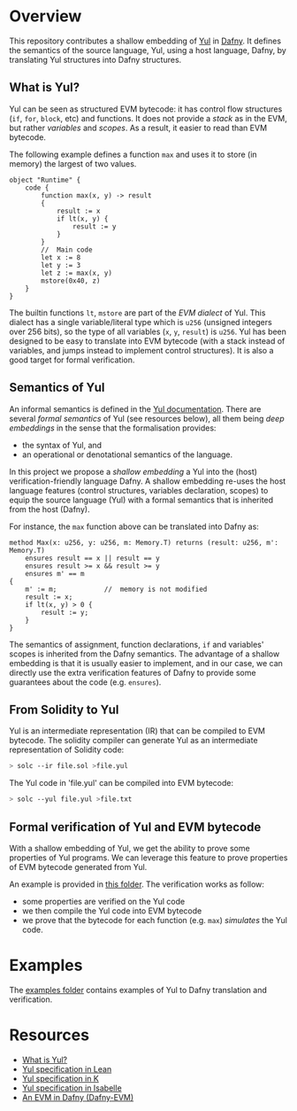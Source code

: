 
# Overview

This repository contributes a shallow embedding of [Yul](https://docs.soliditylang.org/en/latest/yul.html) in [Dafny](https://github.com/dafny-lang/dafny).
It defines the semantics of the source language, Yul, using a host language, Dafny, by translating Yul structures into Dafny structures.

## What is Yul?

Yul can be seen as structured EVM bytecode: it has control flow structures (`if`, `for`, `block`, etc) and functions.
It does not provide a _stack_ as in the EVM, but rather _variables_ and _scopes_.
As a result, it easier to read than EVM bytecode.

The following example defines a function `max` and uses it to store (in memory) the largest of two values. 

```solidity
object "Runtime" {
    code {
        function max(x, y) -> result 
        {
            result := x
            if lt(x, y) {
                result := y 
            } 
        }
        //  Main code
        let x := 8
        let y := 3
        let z := max(x, y)
        mstore(0x40, z)
    }
}
```

The builtin functions `lt`, `mstore` are part of the _EVM dialect_ of Yul.
This dialect has a single variable/literal type which is `u256` (unsigned integers over 256 bits), so the type of all variables (`x`, `y`, `result`) is `u256`.
Yul has been designed to be easy to translate into EVM bytecode (with a stack instead of variables, and jumps instead to implement control structures).
It is also a good target for formal verification.

## Semantics of Yul

An informal semantics is defined in the [Yul documentation](https://docs.soliditylang.org/en/latest/yul.html#formal-specification).
There are several _formal semantics_ of Yul (see resources below), all them being _deep embeddings_ in the sense that the formalisation provides:
- the syntax of Yul, and
- an operational or denotational semantics of the language.

In this project we propose a _shallow embedding_ a Yul into the (host) verification-friendly language Dafny.
A shallow embedding re-uses the host language features (control structures, variables declaration, scopes) to equip the source language (Yul) with a formal 
semantics that is inherited from the host (Dafny).

For instance, the `max` function above can be translated into Dafny as:

```dafny
method Max(x: u256, y: u256, m: Memory.T) returns (result: u256, m': Memory.T)
    ensures result == x || result == y
    ensures result >= x && result >= y
    ensures m' == m
{
    m' := m;            //  memory is not modified
    result := x;        
    if lt(x, y) > 0 {
        result := y;
    }
}
```
The semantics of assignment, function declarations, `if` and variables' scopes is inherited from the Dafny semantics.
The advantage of a shallow embedding is that it is usually easier to implement, and in our case, we can directly use the extra verification features of Dafny to provide some guarantees about the code (e.g. `ensures`).  

## From Solidity to Yul

Yul is an intermediate representation (IR) that can be compiled to EVM bytecode.
The solidity compiler can generate Yul as an intermediate representation of Solidity code:

```zsh
> solc --ir file.sol >file.yul
```

The Yul code in 'file.yul' can be compiled into EVM bytecode:
```zsh
> solc --yul file.yul >file.txt
```

## Formal verification of Yul and EVM bytecode

With a shallow embedding of Yul, we get the ability to prove some properties of Yul programs.
We can leverage this feature to prove properties of EVM bytecode generated from Yul.


An example is provided in [this folder](src/dafny/yul-bytecode-verif/max).
The verification works as follow:

- some properties are verified on the Yul code
- we then compile the Yul code into EVM bytecode
- we prove that the bytecode for each function (e.g. `max`) _simulates_ the Yul code.

# Examples

The [examples folder](src/dafny/yul-verif-examples) contains examples of Yul to Dafny translation and verification.
# Resources

- [What is Yul?](https://www.quicknode.com/guides/ethereum-development/smart-contracts/what-is-yul)
- [Yul specification in Lean](https://github.com/NethermindEth/Yul-Specification)
- [Yul specification in K](https://github.com/ethereum/Yul-K/tree/master)
- [Yul specification in Isabelle](https://github.com/mmalvarez/Yul-Isabelle)
- [An EVM in Dafny (Dafny-EVM)](Consensys/evm-dafny.git)
